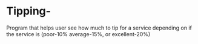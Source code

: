 # Tipping-
Program that helps user see how much to tip for a service depending on if the service is (poor-10% average-15%, or excellent-20%)
